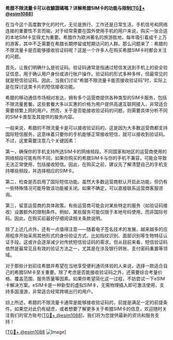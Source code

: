 **希腊不限流量卡可以收驗證碼嗎？详解希腊SIM卡的功能与限制[[TG💪+ @esim1088](https://t.me/s/esim1088)]**

在当今这个高度数字化的时代，无论是旅行、工作还是日常生活，手机信号和网络连接的重要性不言而喻。对于经常需要在国外使用手机的用户来说，购买一张合适的本地SIM卡显得尤为重要。希腊作为欧洲著名的旅游胜地，每年吸引着成千上万的游客，其中不乏需要在希腊长期停留或短期访问的人群。那么问题来了：希腊的不限流量卡是否能够接收验证码呢？这是一个许多人在购买希腊SIM卡时都会关注的问题。

首先，让我们明确什么是验证码。验证码通常是指通过短信发送到手机上的安全验证信息，用于确认用户身份或进行账户操作。验证码的形式多种多样，但最常见的就是短信验证码。因此，当我们讨论“希腊不限流量卡能否接收验证码”时，实际上是在探讨这类卡片的短信接收功能。

希腊的移动通信市场相对发达，拥有多个运营商提供各种类型的SIM卡服务，包括不限流量套餐。这些套餐大多以实惠的价格为用户提供高速互联网接入，非常适合需要频繁上网的用户。然而，关于是否能接收验证码的问题，则需要具体分析不同的SIM卡类型及其提供的服务内容。

一般来说，希腊的不限流量卡是可以接收验证码的。这是因为大多数运营商都支持国际短信服务，这意味着只要你的手机能够正常接收短信，就可以接收到验证码。不过，这里需要注意几个关键因素：

第一，确保你的手机支持所选SIM卡的网络频段。不同国家和地区的运营商使用的网络频段可能有所不同，如果你购买的希腊SIM卡与你的手机不兼容，可能会导致无法正常使用，包括接收短信。因此，在购买之前，建议先了解清楚自己的手机支持哪些频段，并选择相应的SIM卡。

第二，检查是否启用了国际短信功能。虽然大多数运营商默认开启此功能，但仍有一些特殊情况可能导致该功能被关闭。如果不确定，可以直接联系运营商客服咨询。

第三，留意运营商的具体政策。有些运营商可能会对某些特定的服务（如验证码接收）设置额外的限制条件。例如，某些服务可能仅限于本地号码使用，而非国际号码。因此，在购买前最好仔细阅读相关条款说明。

除了上述几点外，还有一点值得注意——随着电子签名技术的发展，越来越多的应用程序开始采用其他形式的身份验证方式，比如指纹识别、面部识别等生物特征认证手段。这或许会逐渐减少对传统短信验证码的需求。但从目前来看，短信验证码依然是最常见且有效的验证方法之一，尤其是在涉及银行转账、支付密码重置等领域。

对于那些计划前往希腊并希望在当地享受便利通讯体验的人来说，选择一款适合自己的希腊SIM卡至关重要。除了考虑是否能接收验证码之外，还需要综合考量价格、覆盖范围、服务质量等因素。如果你希望简化这一过程，不妨尝试一下eSIM卡解决方案。eSIM卡是一种新型的虚拟SIM卡，无需物理插入即可激活使用，支持多国漫游，非常适合经常跨境出行的用户。

综上所述，希腊的不限流量卡通常是能够接收验证码的，前提是满足一定的前提条件。如果您对此仍有疑虑，或者想要了解更多关于希腊SIM卡的信息，欢迎随时关注我们的官方账号[[TG💪+ @esim1088](https://t.me/s/esim1088)]，我们将为您提供最新的资讯和服务支持！

[[TG💪+ @esim1088](https://t.me/s/esim1088) ![Image](https://i.postimg.cc/4NQfJmqS/Snipaste-2025-05-13-00-14-12.png)]
